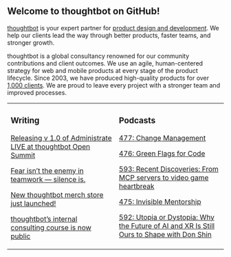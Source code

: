 ## Welcome to thoughtbot on GitHub!

[thoughtbot][1] is your expert partner for [product design and development][2].
We help our clients lead the way through better products, faster teams, and stronger growth.

thoughtbot is a global consultancy renowned for our community contributions and
client outcomes. We use an agile, human-centered strategy for web and mobile
products at every stage of the product lifecycle. Since 2003, we have produced
high-quality products for over [1,000 clients][3]. We are proud to leave every
project with a stronger team and improved processes.

<table><tr><td valign="top" width="50%">

### Writing

<!-- blog starts -->
[Releasing v 1.0 of Administrate LIVE at thoughtbot Open Summit](https://feed.thoughtbot.com/link/24077/17180325/releasing-v-1-0-of-administrate-live-at-thoughtbot-open-summit)

[Fear isn’t the enemy in teamwork — silence is.](https://feed.thoughtbot.com/link/24077/17179495/fear-isn-t-the-enemy-in-teamwork-silence-is)

[New thoughtbot merch store just launched!](https://feed.thoughtbot.com/link/24077/17177259/new-thoughtbot-merch-store-just-launched)

[thoughtbot’s internal consulting course is now public](https://feed.thoughtbot.com/link/24077/17174879/thoughtbot-s-internal-consulting-course-is-now-public)

<!-- blog ends -->
</td><td valign="top" width="50%">

### Podcasts

<!-- podcasts starts -->
[477: Change Management](https://bikeshed.thoughtbot.com/477)

[476: Green Flags for Code](https://bikeshed.thoughtbot.com/476)

[593: Recent Discoveries: From MCP servers to video game heartbreak](https://podcast.thoughtbot.com/593)

[475: Invisible Mentorship](https://bikeshed.thoughtbot.com/475)

[592: Utopia or Dystopia: Why the Future of AI and XR Is Still Ours to Shape with Don Shin](https://podcast.thoughtbot.com/592)

<!-- podcasts ends -->
</td></tr></table>

[1]: https://thoughtbot.com
[2]: https://thoughtbot.com/services
[3]: https://thoughtbot.com/case-studies
